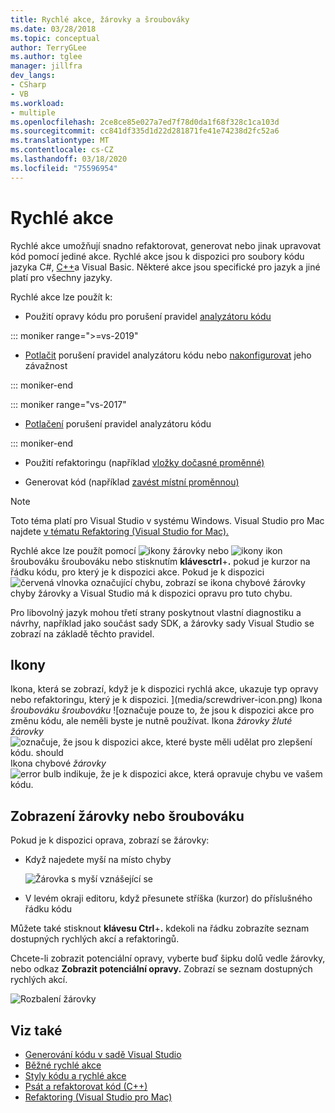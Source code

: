 ```yaml
---
title: Rychlé akce, žárovky a šroubováky
ms.date: 03/28/2018
ms.topic: conceptual
author: TerryGLee
ms.author: tglee
manager: jillfra
dev_langs:
- CSharp
- VB
ms.workload:
- multiple
ms.openlocfilehash: 2ce8ce85e027a7ed7f78d0da1f68f328c1ca103d
ms.sourcegitcommit: cc841df335d1d22d281871fe41e74238d2fc52a6
ms.translationtype: MT
ms.contentlocale: cs-CZ
ms.lasthandoff: 03/18/2020
ms.locfileid: "75596954"
---
```

# <a name="quick-actions"></a>Rychlé akce

Rychlé akce umožňují snadno refaktorovat, generovat nebo jinak upravovat kód pomocí jediné akce. Rychlé akce jsou k dispozici pro soubory kódu jazyka C#, [C++](/cpp/ide/writing-and-refactoring-code-cpp)a Visual Basic. Některé akce jsou specifické pro jazyk a jiné platí pro všechny jazyky.

Rychlé akce lze použít k:

- Použití opravy kódu pro porušení pravidel [analyzátoru kódu](../code-quality/roslyn-analyzers-overview.md)

::: moniker range=">=vs-2019"

- [Potlačit](../code-quality/use-roslyn-analyzers.md#suppress-violations) porušení pravidel analyzátoru kódu nebo [nakonfigurovat](../code-quality/use-roslyn-analyzers.md#automatically-configure-rule-severity) jeho závažnost

::: moniker-end

::: moniker range="vs-2017"

- [Potlačení](../code-quality/use-roslyn-analyzers.md#suppress-violations) porušení pravidel analyzátoru kódu

::: moniker-end

- Použití refaktoringu (například [vložky dočasné proměnné)](../ide/reference/inline-temporary-variable.md)

- Generovat kód (například [zavést místní proměnnou)](../ide/reference/introduce-local-variable.md)

> [!NOTE]
> Toto téma platí pro Visual Studio v systému Windows. Visual Studio pro Mac najdete [v tématu Refaktoring (Visual Studio for Mac).](/visualstudio/mac/refactoring)

Rychlé akce lze použít pomocí ![ikony](media/light-bulb-icon.png) žárovky nebo ![ikony](media/screwdriver-icon.png) ikon šroubováku šroubováku nebo stisknutím **klávesctrl**+**.** pokud je kurzor na řádku kódu, pro který je k dispozici akce. Pokud je k dispozici ![červená vlnovka](media/error-light-bulb-icon.png) označující chybu, zobrazí se ikona chybové žárovky chyby žárovky a Visual Studio má k dispozici opravu pro tuto chybu.

Pro libovolný jazyk mohou třetí strany poskytnout vlastní diagnostiku a návrhy, například jako součást sady SDK, a žárovky sady Visual Studio se zobrazí na základě těchto pravidel.

## <a name="icons"></a>Ikony

Ikona, která se zobrazí, když je k dispozici rychlá akce, ukazuje typ opravy nebo refaktoringu, který je k dispozici. ](media/screwdriver-icon.png) Ikona *šroubováku šroubováku* ![označuje pouze to, že jsou k dispozici akce pro změnu kódu, ale neměli byste je nutně používat. Ikona *žárovky žluté žárovky* ![označuje, že jsou k dispozici akce, které byste měli udělat pro zlepšení kódu. *should* ](media/light-bulb-icon.png) Ikona chybové *žárovky* ![error bulb indikuje, že je k dispozici akce, která opravuje chybu ve vašem kódu.](media/error-light-bulb-icon.png)

## <a name="to-see-a-light-bulb-or-screwdriver"></a>Zobrazení žárovky nebo šroubováku

Pokud je k dispozici oprava, zobrazí se žárovky:

- Když najedete myší na místo chyby

   ![Žárovka s myší vznášející se](../ide/media/vs2015_lightbulb_hover.png)

- V levém okraji editoru, když přesunete stříška (kurzor) do příslušného řádku kódu

Můžete také stisknout **klávesu Ctrl**+**.** kdekoli na řádku zobrazíte seznam dostupných rychlých akcí a refaktoringů.

Chcete-li zobrazit potenciální opravy, vyberte buď šipku dolů vedle žárovky, nebo odkaz **Zobrazit potenciální opravy.** Zobrazí se seznam dostupných rychlých akcí.

![Rozbalení žárovky](../ide/media/vs2015_lightbulb_hover_expanded.png)

## <a name="see-also"></a>Viz také

- [Generování kódu v sadě Visual Studio](../ide/code-generation-in-visual-studio.md)
- [Běžné rychlé akce](../ide/common-quick-actions.md)
- [Styly kódu a rychlé akce](../ide/code-styles-and-code-cleanup.md)
- [Psát a refaktorovat kód (C++)](/cpp/ide/writing-and-refactoring-code-cpp)
- [Refaktoring (Visual Studio pro Mac)](/visualstudio/mac/refactoring)
